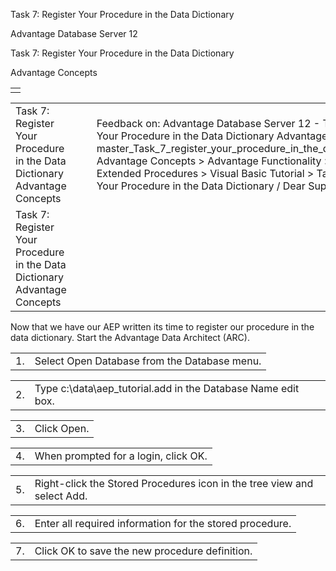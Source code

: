 Task 7: Register Your Procedure in the Data Dictionary




Advantage Database Server 12  

Task 7: Register Your Procedure in the Data Dictionary

Advantage Concepts

|  |
| --- |
|  |

|  |  |  |  |  |
| --- | --- | --- | --- | --- |
| Task 7: Register Your Procedure in the Data Dictionary  Advantage Concepts |  |  | Feedback on: Advantage Database Server 12 - Task 7: Register Your Procedure in the Data Dictionary Advantage Concepts master\_Task\_7\_register\_your\_procedure\_in\_the\_data\_dictionary\_vb Advantage Concepts > Advantage Functionality > Advantage Extended Procedures > Visual Basic Tutorial > Task 7:  Register Your Procedure in the Data Dictionary / Dear Support Staff, |  |
| Task 7: Register Your Procedure in the Data Dictionary  Advantage Concepts |  |  |  |  |

Now that we have our AEP written its time to register our procedure in the data dictionary. Start the Advantage Data Architect (ARC).

|  |  |
| --- | --- |
| 1. | Select Open Database from the Database menu. |

|  |  |
| --- | --- |
| 2. | Type c:\data\aep\_tutorial.add in the Database Name edit box. |

|  |  |
| --- | --- |
| 3. | Click Open. |

|  |  |
| --- | --- |
| 4. | When prompted for a login, click OK. |

|  |  |
| --- | --- |
| 5. | Right-click the Stored Procedures icon in the tree view and select Add. |

|  |  |
| --- | --- |
| 6. | Enter all required information for the stored procedure. |

|  |  |
| --- | --- |
| 7. | Click OK to save the new procedure definition. |